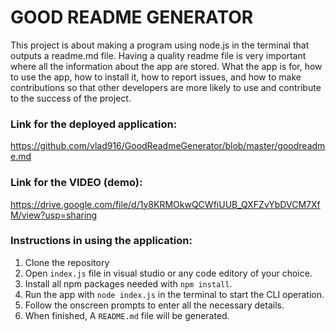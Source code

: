 

# GOOD README GENERATOR


This project is about making a program using node.js in the terminal that 
outputs a readme.md file. Having a quality readme file is very important where all the information 
about the app are stored. What the app is for, how to use the app, how to install it, how to report issues, and how to make contributions so that other developers are more likely to use and contribute to the success of the project.


### Link for the deployed application: 

https://github.com/vlad916/GoodReadmeGenerator/blob/master/goodreadme.md

### Link for the VIDEO (demo): 

https://drive.google.com/file/d/1y8KRMOkwQCWfiUUB_QXFZvYbDVCM7XfM/view?usp=sharing

### Instructions in using the application:

1. Clone the repository 
2. Open `index.js` file in visual studio or any code editory of your choice.
3. Install all npm packages needed with `npm install`.
4. Run the app with `node index.js` in the terminal to start the CLI operation.
5. Follow the onscreen prompts to enter all the necessary details. 
6. When finished, A `README.md` file will be generated.
